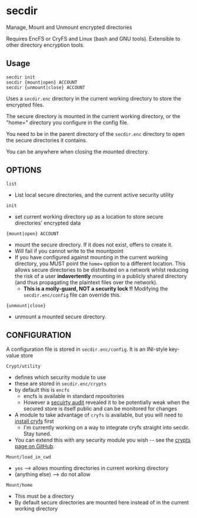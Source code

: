 secdir
===

Manage, Mount and Unmount encrypted directories

Requires EncFS or CryFS and Linux (bash and GNU tools). Extensible to other directory encryption tools.

## Usage

	secdir init
	secdir {mount|open} ACCOUNT
	secdir {unmount|close} ACCOUNT

Uses a `secdir.enc` directory in the current working directory to store the encrypted files.

The secure directory is mounted in the current working directory, or the "home=" directory you configure in the config file.

You need to be in the parent directory of the `secdir.enc` directory to open the secure directories it contains.

You can be anywhere when closing the mounted directory.

## OPTIONS

`list`

* List local secure directories, and the current active security utility

`init`

* set current working directory up as a location to store secure directories' encrypted data

`{mount|open} ACCOUNT`

* mount the secure directory. If it does not exist, offers to create it.
* Will fail if you cannot write to the mountpoint
* If you have configured against mounting in the current working directory, you MUST point the `home=` option to a different location. This allows secure directories to be distributed on a network whilst reducing the risk of a user __indavertently__ mounting in a publicly shared directory (and thus propagating the plaintext files over the network).
	* **This is a molly-guard, NOT a security lock !!** Modifying the `secdir.enc/config` file can override this.

`{unmount|close}`

* unmount a mounted secure directory.

## CONFIGURATION

A configuration file is stored in `secdir.enc/config`. It is an INI-style key-value store

`Crypt/utility`

* defines which security module to use
* these are stored in `secdir.enc/crypts`
* by default this is `encfs`
	* encfs is available in standard repositories
	* However a [secuirty audit](https://defuse.ca/audits/encfs.htm) revealed it to be potentially weak when the secured store is itself public and can be monitored for changes
* A module to take advantage of `cryfs` is available, but you will need to [install cryfs](https://www.cryfs.org/tutorial) first
	* I'm currently working on a way to integrate cryfs straight into secdir. Stay tuned.
* You can extend this with any security module you wish -- see the [crypts page on GitHub](https://github.com/taikedz/handy-scripts/tree/master/projects/secure-dir/crypts).

`Mount/load_in_cwd`

* `yes` --> allows mounting directories in current working directory
* (anything else) --> do not allow

`Mount/home`

* This must be a directory
* By default secure directories are mounted here instead of in the current working directory

